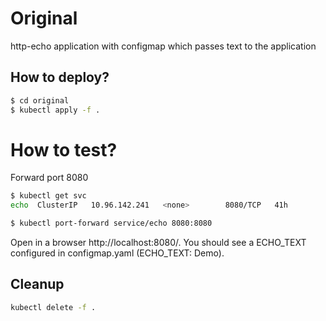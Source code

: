 # Original

http-echo application with configmap which passes text to the application

## How to deploy?

```bash
$ cd original
$ kubectl apply -f .
```

# How to test?

Forward port 8080

```bash
$ kubectl get svc
echo  ClusterIP   10.96.142.241   <none>        8080/TCP   41h

$ kubectl port-forward service/echo 8080:8080
```

Open in a browser http://localhost:8080/. You should see a ECHO_TEXT configured in configmap.yaml (ECHO_TEXT: Demo).

## Cleanup

```bash
kubectl delete -f .
```
